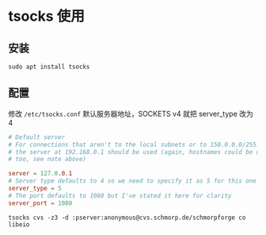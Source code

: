 # tsocks 使用

## 安装
```shell
sudo apt install tsocks
```

## 配置

修改 `/etc/tsocks.conf` 默认服务器地址，SOCKETS v4 就把 server_type 改为 4

```conf
# Default server
# For connections that aren't to the local subnets or to 150.0.0.0/255.255.0.0
# the server at 192.168.0.1 should be used (again, hostnames could be used
# too, see note above)

server = 127.0.0.1
# Server type defaults to 4 so we need to specify it as 5 for this one
server_type = 5
# The port defaults to 1080 but I've stated it here for clarity 
server_port = 1080
```

```shell
tsocks cvs -z3 -d :pserver:anonymous@cvs.schmorp.de/schmorpforge co libeio
```